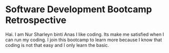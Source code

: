 # Software Development Bootcamp Retrospective
Hai. I am Nur Sharleyn binti Anas
I like coding. Its make me satisfied when I can run my coding. 
I join this bootcamp to learn more because I know that coding is not that easy and I only learn the basic. 

